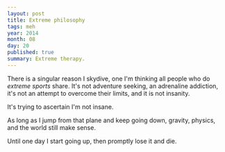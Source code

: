 ```yaml
---
layout: post
title: Extreme philosophy
tags: meh
year: 2014
month: 08
day: 20
published: true
summary: Extreme therapy.
---
```

There is a singular reason I skydive, one I'm thinking all people who do _extreme sports_
share. It's not adventure seeking, an adrenaline addiction, it's not an attempt to
overcome their limits, and it is not insanity.

It's trying to ascertain I'm not insane.

As long as I jump from that plane and keep going down, gravity, physics, and the world
still make sense.

Until one day I start going up, then promptly lose it and die.
